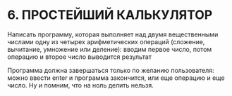 # 6. ПРОСТЕЙШИЙ КАЛЬКУЛЯТОР
Написать программу, которая выполняет над двумя вещественными числами одну из четырех арифметических операций (сложение, вычитание, умножение или деление):
вводим первое число, 
потом операцию
и второе число
выводится результат

Программа должна завершаться только по желанию пользователя: можно ввести enter и программа закончится, или еще операцию и еще число. Ну и помним, что на ноль делить нельзя.